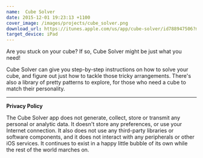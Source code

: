 ```yaml
---
name:  Cube Solver
date: 2015-12-01 19:23:13 +1100
cover_image: /images/projects/cube_solver.png
download_url: https://itunes.apple.com/us/app/cube-solver/id788947506?mt=8
target_device: iPad
---
```


Are you stuck on your cube? If so, Cube Solver might be just what you need!

Cube Solver can give you step-by-step instructions on how to solve your cube, and figure out just how to tackle
those tricky arrangements. There's also a library of pretty patterns to explore, for those who need a cube to
match their personality.

---

**Privacy Policy**

The Cube Solver app does not generate, collect, store or transmit any personal or analytic data. It doesn't store any preferences, or use your Internet connection. It also does not use any third-party libraries or software components, and it does not interact with any peripherals or other iOS services. It continues to exist in a happy little bubble of its own while the rest of the world marches on.
